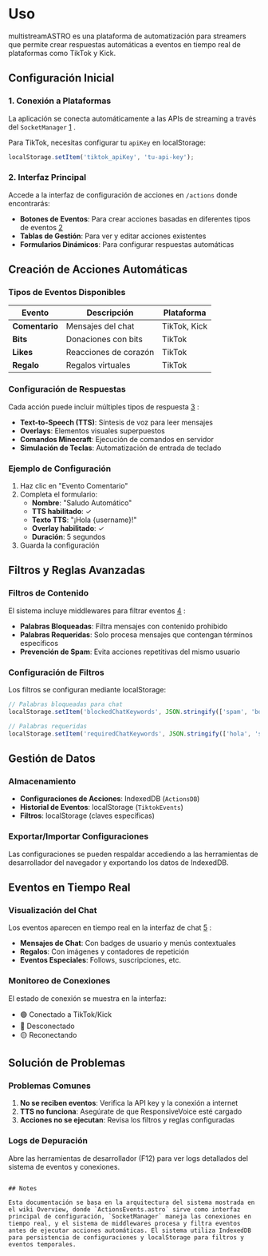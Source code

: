 # Uso

multistreamASTRO es una plataforma de automatización para streamers que permite crear respuestas automáticas a eventos en tiempo real de plataformas como TikTok y Kick.

## Configuración Inicial

### 1. Conexión a Plataformas

La aplicación se conecta automáticamente a las APIs de streaming a través del `SocketManager` [1](#0-0) . 

Para TikTok, necesitas configurar tu `apiKey` en localStorage:
```javascript
localStorage.setItem('tiktok_apiKey', 'tu-api-key');
```

### 2. Interfaz Principal

Accede a la interfaz de configuración de acciones en `/actions` donde encontrarás:

- **Botones de Eventos**: Para crear acciones basadas en diferentes tipos de eventos [2](#0-1) 
- **Tablas de Gestión**: Para ver y editar acciones existentes
- **Formularios Dinámicos**: Para configurar respuestas automáticas

## Creación de Acciones Automáticas

### Tipos de Eventos Disponibles

| Evento | Descripción | Plataforma |
|--------|-------------|------------|
| **Comentario** | Mensajes del chat | TikTok, Kick |
| **Bits** | Donaciones con bits | TikTok |
| **Likes** | Reacciones de corazón | TikTok |
| **Regalo** | Regalos virtuales | TikTok |

### Configuración de Respuestas

Cada acción puede incluir múltiples tipos de respuesta [3](#0-2) :

- **Text-to-Speech (TTS)**: Síntesis de voz para leer mensajes
- **Overlays**: Elementos visuales superpuestos
- **Comandos Minecraft**: Ejecución de comandos en servidor
- **Simulación de Teclas**: Automatización de entrada de teclado

### Ejemplo de Configuración

1. Haz clic en "Evento Comentario"
2. Completa el formulario:
   - **Nombre**: "Saludo Automático"
   - **TTS habilitado**: ✓
   - **Texto TTS**: "¡Hola {username}!"
   - **Overlay habilitado**: ✓
   - **Duración**: 5 segundos
3. Guarda la configuración

## Filtros y Reglas Avanzadas

### Filtros de Contenido

El sistema incluye middlewares para filtrar eventos [4](#0-3) :

- **Palabras Bloqueadas**: Filtra mensajes con contenido prohibido
- **Palabras Requeridas**: Solo procesa mensajes que contengan términos específicos
- **Prevención de Spam**: Evita acciones repetitivas del mismo usuario

### Configuración de Filtros

Los filtros se configuran mediante localStorage:
```javascript
// Palabras bloqueadas para chat
localStorage.setItem('blockedChatKeywords', JSON.stringify(['spam', 'bot']));

// Palabras requeridas
localStorage.setItem('requiredChatKeywords', JSON.stringify(['hola', 'saludos']));
```

## Gestión de Datos

### Almacenamiento

- **Configuraciones de Acciones**: IndexedDB (`ActionsDB`)
- **Historial de Eventos**: localStorage (`TiktokEvents`)
- **Filtros**: localStorage (claves específicas)

### Exportar/Importar Configuraciones

Las configuraciones se pueden respaldar accediendo a las herramientas de desarrollador del navegador y exportando los datos de IndexedDB.

## Eventos en Tiempo Real

### Visualización del Chat

Los eventos aparecen en tiempo real en la interfaz de chat [5](#0-4) :

- **Mensajes de Chat**: Con badges de usuario y menús contextuales
- **Regalos**: Con imágenes y contadores de repetición
- **Eventos Especiales**: Follows, suscripciones, etc.

### Monitoreo de Conexiones

El estado de conexión se muestra en la interfaz:
- 🟢 Conectado a TikTok/Kick
- 🔴 Desconectado
- 🟡 Reconectando

## Solución de Problemas

### Problemas Comunes

1. **No se reciben eventos**: Verifica la API key y la conexión a internet
2. **TTS no funciona**: Asegúrate de que ResponsiveVoice esté cargado
3. **Acciones no se ejecutan**: Revisa los filtros y reglas configuradas

### Logs de Depuración

Abre las herramientas de desarrollador (F12) para ver logs detallados del sistema de eventos y conexiones.
```

## Notes

Esta documentación se basa en la arquitectura del sistema mostrada en el wiki Overview, donde `ActionsEvents.astro` sirve como interfaz principal de configuración, `SocketManager` maneja las conexiones en tiempo real, y el sistema de middlewares procesa y filtra eventos antes de ejecutar acciones automáticas. El sistema utiliza IndexedDB para persistencia de configuraciones y localStorage para filtros y eventos temporales.

